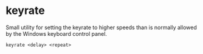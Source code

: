 # keyrate
Small utility for setting the keyrate to higher speeds than is normally allowed by the Windows keyboard control panel.

`keyrate <delay> <repeat>`
